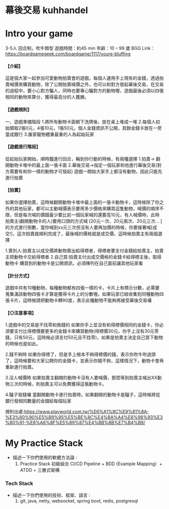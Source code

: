 # 幕後交易 kuhhandel

# Intro your game
3-5人 回合制，吹牛類型
遊戲時間：約45 min
年齡：10 – 99 歲
BGG Link：https://boardgamegeek.com/boardgame/1117/youre-bluffing

#### 【介紹】
這是個大家一起參加可愛動物拍賣會的遊戲，每個人運用手上現有的金錢，透過拍賣喊價來購買動物，除了公開拍賣喊價之外，也可以和對方發起幕後交易，在交易的過程中，要小心對方騙人，同時也要專心騙對方的動物喔，遊戲最後必須以四張相同的動物來算分，獲得最高分的人獲勝。

#### 【遊戲規則】
一、遊戲準備階段
1.將所有動物卡面朝下洗牌後，放在桌上堆成一堆
2.每個人初始領取2張0元，4張10元，1張50元，個人金錢資訊不公開，其餘金錢卡放在一旁當成銀行
3.誰家寵物體重最重的人為起始玩家

#### 【遊戲進行階段】
從起始玩家開始，順時鐘進行回合，輪到你行動的時候，有兩種選擇
1.拍賣-> 翻開動物卡堆中的最上面一張卡面
2.幕後交易->指定一個玩家和他進行幕後交易(對方需要有和你一樣的動物才可發起)
遊戲一開始大家手上都沒有動物，因此只能先進行拍賣

#### 【拍賣】
如果你選擇拍賣，這時候翻開動物卡堆中最上面的一張卡動物卡，這時候除了你之外的其他玩家，都可以主動喊價表示要用多少價格來購買這隻動物，喊價的順序不限，但是每次喊的價錢最少要比前一個玩家喊的還要高10元，有人喊價時，此時拍賣主(翻開動物卡的人)要用口頭的方式喊 [20元一次、20元兩次、20元三次… ]的方式進行倒數，當你喊到xx元三次但沒有人要再加價的時候，你要接著喊[成交!]，這次拍賣就順利完成了，最後喊的價格就是成交價，這時候拍賣主有兩個選擇

1.賣別人:拍賣主以成交價將動物賣出給得標者，得標者要支付金錢給拍賣主，拍賣主把動物卡交給得標者
2.自己買:拍賣主付出成交價格的金錢卡給得標主後，取得動物卡
購買到的動物卡是公開資訊，必須陳列在自己面前讓其他玩家看

#### 【計分方式】
遊戲中共有10種動物，每種動物都有四張一樣的卡，卡片上有標示分數，必需要蒐集滿該動物四張卡才算是獲得卡片上的分數喔。如果玩家已經收集到同種動物四張卡片，這時候請把動物卡轉90度，表示此種動物不能夠再接受幕後交易囉

#### 【◎注意事項】
1.遊戲中的交易是不找零和換錢的
如果你手上並沒有和得標價相同的金錢卡，你必須要支付比得標價要更多的金錢卡來購買動物(得標價30元，你手上沒有30元零錢，只有50元，這時候必須支付50元且不找零)，如果是拍賣主決定自己買下動物的時候也是如此。

2.錢不夠時
如果你得標了，但是手上根本不夠得標價的錢，表示你吹牛吹過頭了，這時候要和大家公開你的金錢卡，並表示你錢不夠，這樣情況下，動物卡會再重新進行拍賣。

3.沒人喊價時
如果拍賣主翻開的動物卡沒有人要喊價，那麼等到拍賣主喊出XX動物三次的時候，則拍賣主可以免費獲得這張動物卡。

4.驢子發錢囉
當翻開動物卡進行拍賣時，如果翻開的動物卡是驢子，這時候將從銀行發相同數量的金錢給每個玩家

規則出處:https://www.playworld.com.tw/%E6%A1%8C%E9%81%8A-%E3%80%90%E5%B9%95%E5%BE%8C%E4%BA%A4%E6%98%93%E3%80%91-%E8%A6%8F%E5%89%87%E4%BB%8B%E7%B4%B9/

# My Practice Stack
- 描述一下你們使用的軟體方法論 :
   1. Practice Stack  初級組合
   CI/CD Pipeline + BDD (Example Mapping）+ ATDD + 三層式架構
   

### Tech Stack
- 描述一下你們使用的技術、框架、語言 :
   1. git, java, netty, websocket, spring boot, redis,  postgresql
